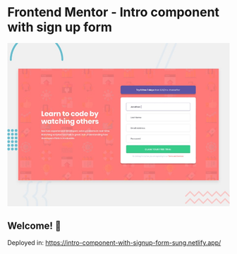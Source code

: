 # Frontend Mentor - Intro component with sign up form

![Design preview for the Intro component with sign up form coding challenge](./design/desktop-preview.jpg)

## Welcome! 👋

Deployed in: https://intro-component-with-signup-form-sung.netlify.app/
